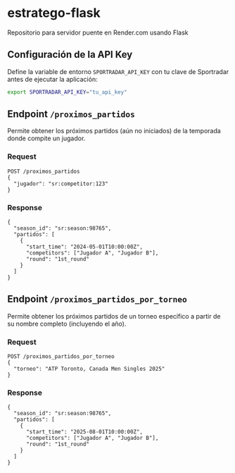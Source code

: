 # estratego-flask
Repositorio para servidor puente en Render.com usando Flask

## Configuración de la API Key

Define la variable de entorno `SPORTRADAR_API_KEY` con tu clave de Sportradar antes de ejecutar la aplicación:

```bash
export SPORTRADAR_API_KEY="tu_api_key"
```

## Endpoint `/proximos_partidos`

Permite obtener los próximos partidos (aún no iniciados) de la temporada donde compite un jugador.

### Request

```
POST /proximos_partidos
{
  "jugador": "sr:competitor:123"
}
```

### Response

```
{
  "season_id": "sr:season:98765",
  "partidos": [
    {
      "start_time": "2024-05-01T10:00:00Z",
      "competitors": ["Jugador A", "Jugador B"],
      "round": "1st_round"
    }
  ]
}
```

## Endpoint `/proximos_partidos_por_torneo`

Permite obtener los próximos partidos de un torneo específico a partir de su nombre completo (incluyendo el año).

### Request

```
POST /proximos_partidos_por_torneo
{
  "torneo": "ATP Toronto, Canada Men Singles 2025"
}
```

### Response

```
{
  "season_id": "sr:season:98765",
  "partidos": [
    {
      "start_time": "2025-08-01T10:00:00Z",
      "competitors": ["Jugador A", "Jugador B"],
      "round": "1st_round"
    }
  ]
}
```

